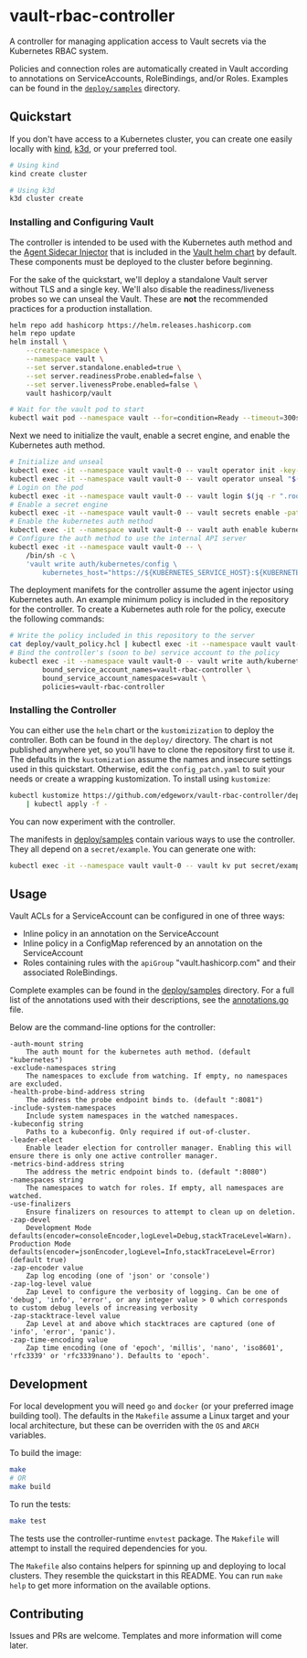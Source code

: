 # vault-rbac-controller

A controller for managing application access to Vault secrets via the Kubernetes RBAC system.

Policies and connection roles are automatically created in Vault according to annotations on ServiceAccounts, RoleBindings, and/or Roles.
Examples can be found in the [`deploy/samples`](deploy/samples) directory.

## Quickstart

If you don't have access to a Kubernetes cluster, you can create one easily locally with [kind](https://kind.sigs.k8s.io/), [k3d](https://k3d.io/), or your preferred tool.

```bash
# Using kind
kind create cluster

# Using k3d
k3d cluster create
```

### Installing and Configuring Vault

The controller is intended to be used with the Kubernetes auth method and the [Agent Sidecar Injector](https://developer.hashicorp.com/vault/docs/platform/k8s/injector) that
is included in the [Vault helm chart](https://developer.hashicorp.com/vault/docs/platform/k8s/helm) by default.
These components must be deployed to the cluster before beginning.

For the sake of the quickstart, we'll deploy a standalone Vault server without TLS and a single key.
We'll also disable the readiness/liveness probes so we can unseal the Vault. 
These are **not** the recommended practices for a production installation.

```bash
helm repo add hashicorp https://helm.releases.hashicorp.com
helm repo update
helm install \
    --create-namespace \
    --namespace vault \
    --set server.standalone.enabled=true \
    --set server.readinessProbe.enabled=false \
    --set server.livenessProbe.enabled=false \
    vault hashicorp/vault

# Wait for the vault pod to start
kubectl wait pod --namespace vault --for=condition=Ready --timeout=300s vault-0
```

Next we need to initialize the vault, enable a secret engine, and enable the Kubernetes auth method.

```bash
# Initialize and unseal
kubectl exec -it --namespace vault vault-0 -- vault operator init -key-shares=1 -key-threshold=1 -format=json > keys.json
kubectl exec -it --namespace vault vault-0 -- vault operator unseal "$(jq -r ".unseal_keys_b64[]" keys.json)"
# Login on the pod
kubectl exec -it --namespace vault vault-0 -- vault login $(jq -r ".root_token" keys.json)
# Enable a secret engine
kubectl exec -it --namespace vault vault-0 -- vault secrets enable -path=secret kv-v2
# Enable the kubernetes auth method
kubectl exec -it --namespace vault vault-0 -- vault auth enable kubernetes
# Configure the auth method to use the internal API server
kubectl exec -it --namespace vault vault-0 -- \
    /bin/sh -c \
    'vault write auth/kubernetes/config \
        kubernetes_host="https://${KUBERNETES_SERVICE_HOST}:${KUBERNETES_SERVICE_PORT}"'
```

The deployment manifets for the controller assume the agent injector using Kubernetes auth.
An example minimum policy is included in the repository for the controller.
To create a Kubernetes auth role for the policy, execute the following commands:

```bash
# Write the policy included in this repository to the server
cat deploy/vault_policy.hcl | kubectl exec -it --namespace vault vault-0 -- vault policy write vault-rbac-controller -
# Bind the controller's (soon to be) service account to the policy
kubectl exec -it --namespace vault vault-0 -- vault write auth/kubernetes/role/vault-rbac-controller \
		bound_service_account_names=vault-rbac-controller \
		bound_service_account_namespaces=vault \
		policies=vault-rbac-controller
```

### Installing the Controller

You can either use the `helm` chart or the `kustomizization` to deploy the controller.
Both can be found in the `deploy/` directory.
The chart is not published anywhere yet, so you'll have to clone the repository first to use it.
The defaults in the `kustomization` assume the names and insecure settings used in this quickstart.
Otherwise, edit the `config_patch.yaml` to suit your needs or create a wrapping kustomization.
To install using `kustomize`:

```bash
kubectl kustomize https://github.com/edgeworx/vault-rbac-controller/deploy/kustomize \
    | kubectl apply -f -
```

You can now experiment with the controller.

The manifests in [deploy/samples](deploy/samples) contain various ways to use the controller.
They all depend on a `secret/example`. You can generate one with:

```bash
kubectl exec -it --namespace vault vault-0 -- vault kv put secret/example api_key=$(uuidgen)
```

## Usage

Vault ACLs for a ServiceAccount can be configured in one of three ways:

 - Inline policy in an annotation on the ServiceAccount
 - Inline policy in a ConfigMap referenced by an annotation on the ServiceAccount
 - Roles containing rules with the `apiGroup` "vault.hashicorp.com" and their associated RoleBindings.

Complete examples can be found in the [deploy/samples](deploy/samples) directory.
For a full list of the annotations used with their descriptions, see the [annotations.go](internal/api/annotations.go) file.

Below are the command-line options for the controller:

```
-auth-mount string
    The auth mount for the kubernetes auth method. (default "kubernetes")
-exclude-namespaces string
    The namespaces to exclude from watching. If empty, no namespaces are excluded.
-health-probe-bind-address string
    The address the probe endpoint binds to. (default ":8081")
-include-system-namespaces
    Include system namespaces in the watched namespaces.
-kubeconfig string
    Paths to a kubeconfig. Only required if out-of-cluster.
-leader-elect
    Enable leader election for controller manager. Enabling this will ensure there is only one active controller manager.
-metrics-bind-address string
    The address the metric endpoint binds to. (default ":8080")
-namespaces string
    The namespaces to watch for roles. If empty, all namespaces are watched.
-use-finalizers
    Ensure finalizers on resources to attempt to clean up on deletion.
-zap-devel
    Development Mode defaults(encoder=consoleEncoder,logLevel=Debug,stackTraceLevel=Warn). Production Mode defaults(encoder=jsonEncoder,logLevel=Info,stackTraceLevel=Error) (default true)
-zap-encoder value
    Zap log encoding (one of 'json' or 'console')
-zap-log-level value
    Zap Level to configure the verbosity of logging. Can be one of 'debug', 'info', 'error', or any integer value > 0 which corresponds to custom debug levels of increasing verbosity
-zap-stacktrace-level value
    Zap Level at and above which stacktraces are captured (one of 'info', 'error', 'panic').
-zap-time-encoding value
    Zap time encoding (one of 'epoch', 'millis', 'nano', 'iso8601', 'rfc3339' or 'rfc3339nano'). Defaults to 'epoch'.
```

## Development

For local development you will need `go` and `docker` (or your preferred image building tool).
The defaults in the `Makefile` assume a Linux target and your local architecture, but these can be overriden with the `OS` and `ARCH` variables.

To build the image:

```bash
make
# OR
make build
```

To run the tests:

```bash
make test
```

The tests use the controller-runtime `envtest` package. 
The `Makefile` will attempt to install the required dependencies for you.

The `Makefile` also contains helpers for spinning up and deploying to local clusters.
They resemble the quickstart in this README. 
You can run `make help` to get more information on the available options.

## Contributing

Issues and PRs are welcome. Templates and more information will come later.
